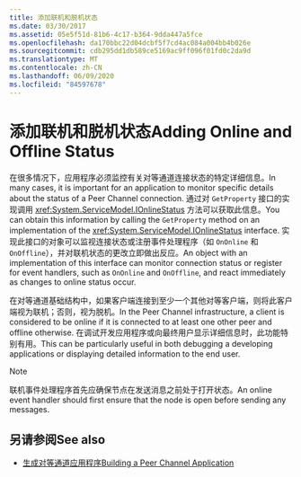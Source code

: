 ```yaml
---
title: 添加联机和脱机状态
ms.date: 03/30/2017
ms.assetid: 05e5f51d-81b6-4c17-b364-9dda447a5fce
ms.openlocfilehash: da170bbc22d04dcbf5f7cd4ac084a004bb4b026e
ms.sourcegitcommit: cdb295dd1db589ce5169ac9ff096f01fd0c2da9d
ms.translationtype: MT
ms.contentlocale: zh-CN
ms.lasthandoff: 06/09/2020
ms.locfileid: "84597678"
---
```

# <a name="adding-online-and-offline-status"></a><span data-ttu-id="b867c-102">添加联机和脱机状态</span><span class="sxs-lookup"><span data-stu-id="b867c-102">Adding Online and Offline Status</span></span>
<span data-ttu-id="b867c-103">在很多情况下，应用程序必须监控有关对等通道连接状态的特定详细信息。</span><span class="sxs-lookup"><span data-stu-id="b867c-103">In many cases, it is important for an application to monitor specific details about the status of a Peer Channel connection.</span></span> <span data-ttu-id="b867c-104">通过对 `GetProperty` 接口的实现调用 <xref:System.ServiceModel.IOnlineStatus> 方法可以获取此信息。</span><span class="sxs-lookup"><span data-stu-id="b867c-104">You can obtain this information by calling the `GetProperty` method on an implementation of the <xref:System.ServiceModel.IOnlineStatus> interface.</span></span> <span data-ttu-id="b867c-105">实现此接口的对象可以监视连接状态或注册事件处理程序（如 `OnOnline` 和 `OnOffline`），并对联机状态的更改立即做出反应。</span><span class="sxs-lookup"><span data-stu-id="b867c-105">An object with an implementation of this interface can monitor connection status or register for event handlers, such as `OnOnline` and `OnOffline`, and react immediately as changes to online status occur.</span></span>  
  
 <span data-ttu-id="b867c-106">在对等通道基础结构中，如果客户端连接到至少一个其他对等客户端，则将此客户端视为联机；否则，视为脱机。</span><span class="sxs-lookup"><span data-stu-id="b867c-106">In the Peer Channel infrastructure, a client is considered to be online if it is connected to at least one other peer and offline otherwise.</span></span> <span data-ttu-id="b867c-107">在调试开发应用程序或向最终用户显示详细信息时，此功能特别有用。</span><span class="sxs-lookup"><span data-stu-id="b867c-107">This can be particularly useful in both debugging a developing applications or displaying detailed information to the end user.</span></span>  
  
> [!NOTE]
> <span data-ttu-id="b867c-108">联机事件处理程序首先应确保节点在发送消息之前处于打开状态。</span><span class="sxs-lookup"><span data-stu-id="b867c-108">An online event handler should first ensure that the node is open before sending any messages.</span></span>  
  
## <a name="see-also"></a><span data-ttu-id="b867c-109">另请参阅</span><span class="sxs-lookup"><span data-stu-id="b867c-109">See also</span></span>

- [<span data-ttu-id="b867c-110">生成对等通道应用程序</span><span class="sxs-lookup"><span data-stu-id="b867c-110">Building a Peer Channel Application</span></span>](building-a-peer-channel-application.md)
